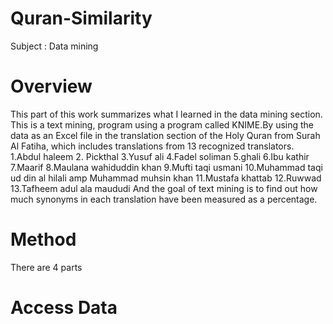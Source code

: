 # Quran-Similarity
Subject : Data mining 
# Overview
This part of this work summarizes what I learned in the data mining section.
This is a text mining, program using a program called KNIME.By using the data 
as an Excel file in the translation section of the Holy Quran from Surah Al Fatiha, 
which includes translations from 13 recognized translators.
           1.Abdul haleem 
           2. Pickthal 
           3.Yusuf ali 
           4.Fadel soliman 
           5.ghali 
           6.Ibu kathir 
           7.Maarif 
           8.Maulana wahiduddin khan 
           9.Mufti taqi usmani 
           10.Muhammad taqi ud din al hilali amp Muhammad muhsin khan 
           11.Mustafa khattab 
           12.Ruwwad 
           13.Tafheem adul ala maududi
And the goal of text mining is to find out how much synonyms 
in each translation have been measured as a percentage.
# Method 
There are 4 parts
 # Access Data 

















